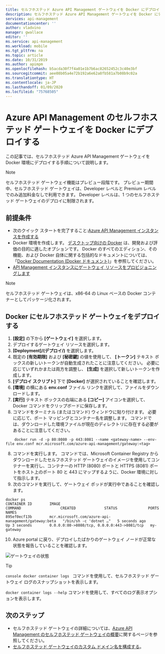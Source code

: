 ```yaml
---
title: セルフホステッド Azure API Management ゲートウェイを Docker にデプロイする | Microsoft Docs
description: セルフホステッド Azure API Management ゲートウェイを Docker にデプロイする方法について説明します
services: api-management
documentationcenter: ''
author: vladvino
manager: gwallace
editor: ''
ms.service: api-management
ms.workload: mobile
ms.tgt_pltfrm: na
ms.topic: article
ms.date: 10/31/2019
ms.author: apimpm
ms.openlocfilehash: b5acda30f7f4a01e1b7b6ac82652452c3c40e3bf
ms.sourcegitcommit: aee08b05a4e72b192a6e62a8fb581a7b08b9c02a
ms.translationtype: HT
ms.contentlocale: ja-JP
ms.lasthandoff: 01/09/2020
ms.locfileid: "75768505"
---
```

# <a name="deploy-an-azure-api-management-self-hosted-gateway-to-docker"></a>Azure API Management のセルフホステッド ゲートウェイを Docker にデプロイする

この記事では、セルフホステッド Azure API Management ゲートウェイを Docker 環境にデプロイする手順について説明します。

> [!NOTE]
> セルフホステッド ゲートウェイ機能はプレビュー段階です。 プレビュー期間中、セルフホステッド ゲートウェイは、Developer レベルと Premium レベルでのみ追加料金なしで利用できます。 Developer レベルは、1 つのセルフホステッド ゲートウェイのデプロイに制限されます。

## <a name="prerequisites"></a>前提条件

- 次のクイック スタートを完了すること:[Azure API Management インスタンスを作成する](get-started-create-service-instance.md)
- Docker 環境を作成します。 [デスクトップ向けの Docker](https://www.docker.com/products/docker-desktop) は、開発および評価の目的に適したオプションです。 Docker のすべてのエディション、その機能、および Docker 自体に関する包括的なドキュメントについては、「[Docker Documentation (Docker ドキュメント)](https://docs.docker.com)」を参照してください。
- [API Management インスタンスにゲートウェイ リソースをプロビジョニングします](api-management-howto-provision-self-hosted-gateway.md)

> [!NOTE]
> セルフホステッド ゲートウェイは、x86-64 の Linux ベースの Docker コンテナーとしてパッケージ化されます。

## <a name="deploy-the-self-hosted-gateway-to-docker"></a>Docker にセルフホステッド ゲートウェイをデプロイする

1. **[設定]** の下から **[ゲートウェイ]** を選択します。
2. デプロイするゲートウェイ リソースを選択します。
3. **[Deployment]/(デプロイ/)** を選択します。
4. 既定の **[有効期限]** および **[秘密鍵]** の値を使用して、 **[トークン]** テキスト ボックスの新しいトークンが自動生成されたことに注意してください。 必要に応じていずれかまたは両方を調整し、 **[生成]** を選択して新しいトークンを作成します。
4. **[デプロイ スクリプト]** 下で **[Docker]** が選択されていることを確認します。
5. **[環境]** の横にある **env.conf** ファイル リンクを選択して、ファイルをダウンロードします。
6. **[実行]** テキスト ボックスの右端にある **[コピー]** アイコンを選択して、Docker コマンドをクリップボードに保存します。
7. コマンドをターミナル (またはコマンド) ウィンドウに貼り付けます。 必要に応じて、ポート マッピングとコンテナー名を調整します。 コマンドでは、ダウンロードした環境ファイルが現在のディレクトリに存在する必要があることに注意してください。
```
    docker run -d -p 80:8080 -p 443:8081 --name <gateway-name> --env-file env.conf mcr.microsoft.com/azure-api-management/gateway:<tag>
```
8. コマンドを実行します。 コマンドでは、Microsoft Container Registry からダウンロードしたセルフホステッド ゲートウェイのイメージを使用してコンテナーを実行し、コンテナーの HTTP (8080) ポートと HTTPS (8081) ポートをホスト上のポート 80 と 443 にマップするように、Docker 環境に対して指示します。
9. 次のコマンドを実行して、ゲートウェイ ポッドが実行中であることを確認します。
```console
docker ps
CONTAINER ID        IMAGE                                                 COMMAND                  CREATED             STATUS              PORTS                                         NAMES
895ef0ecf13b        mcr.microsoft.com/azure-api-management/gateway:beta   "/bin/sh -c 'dotnet …"   5 seconds ago       Up 3 seconds        0.0.0.0:80->8080/tcp, 0.0.0.0:443->8081/tcp   my-gateway
```
10. Azure portal に戻り、デプロイしたばかりのゲートウェイ ノードが正常な状態を報告していることを確認します。

![ゲートウェイの状態](media/api-management-howto-deploy-self-hosted-gateway-to-docker/status.png)

> [!TIP]
> <code>console docker container logs <gateway-name></code> コマンドを使用して、セルフホステッド ゲートウェイ ログのスナップショットを表示します。
>
> <code>docker container logs --help</code> コマンドを使用して、すべてのログ表示オプションを表示します。

## <a name="next-steps"></a>次のステップ

* セルフホステッド ゲートウェイの詳細については、[Azure API Management のセルフホステッド ゲートウェイの概要](self-hosted-gateway-overview.md)に関するページを参照してください。
* [セルフホステッド ゲートウェイのカスタム ドメイン名を構成する](api-management-howto-configure-custom-domain-gateway.md)。
